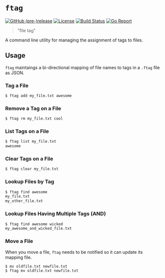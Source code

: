 # `ftag`

[![GitHub (pre-)release](https://img.shields.io/github/release/troykinsella/ftaG/all.svg)](https://github.com/troykinsella/ftag/releases)
[![License](https://img.shields.io/github/license/troykinsella/ftag.svg)](https://github.com/troykinsella/ftag/blob/master/LICENSE)
[![Build Status](https://travis-ci.org/troykinsella/ftag.svg?branch=master)](https://travis-ci.org/troykinsella/ftag)
[![Go Report](https://goreportcard.com/badge/github.com/troykinsella/ftag)](https://goreportcard.com/report/github.com/troykinsella/ftag)

> "file tag"

A command line utility for managing the assignment of tags to files.

## Usage

`ftag` maintaings a bi-directional mapping of file names to tags in a `.ftag` file as JSON.

### Tag a File

```bash
$ ftag add my_file.txt awesome
```

### Remove a Tag on a File

```bash
$ ftag rm my_file.txt cool
```

### List Tags on a File

```bash
$ ftag list my_file.txt
awesome
```

### Clear Tags on a File

```bash
$ ftag clear my_file.txt
```

### Lookup Files by Tag

```bash
$ ftag find awesome
my_file.txt
my_other_file.txt
```

### Lookup Files Having Multiple Tags (AND)

```bash
$ ftag find awesome wicked
my_awesome_and_wicked_file.txt
```

### Move a File

When you move a file, `ftag` needs to be notified so it can update its mapping file.

```bash
$ mv oldfile.txt newfile.txt
$ ftag mv oldfile.txt newfile.txt
```
